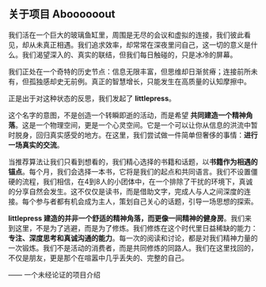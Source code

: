 ## 关于项目 Aboooooout

我们活在一个巨大的玻璃鱼缸里，周围是无尽的会议和虚拟的连接，我们彼此看见，却从未真正相遇。我们追求效率，却常常在深夜里问自己，这一切的意义是什么。我们渴望深入的、真实的联结，但我们每日触碰的，只是冰冷的屏幕。

我们正处在一个奇特的历史节点：信息无限丰富，但思维却日渐贫瘠；连接前所未有，但孤独感却史无前例。真正的智慧增长，只能发生在高质量的认知摩擦中。

正是出于对这种状态的反思，我们发起了 **littlepress**。

这个名字的意图，不是创造一个转瞬即逝的活动，而是希望 **共同建造一个精神角落**。这是一个物理空间，更是一个心灵空间。它是一个可以让你从信息的洪流中暂时脱身，回归真实感受的地方。在这里，我们尝试做一件简单但奢侈的事情：**进行一场真实的交流**。

当推荐算法让我们只看到想看的，我们精心选择的书籍和话题，以**书籍作为相遇的锚点**。每个月，我们会选择一本书，它将是我们的起点和共同语言。我们不设置僵硬的流程，我们相信，在4到8人的小团体中，在一个排除了干扰的环境下，真诚的分享自然会发生。这不仅仅是读书，而是借助文字，完成人与人之间深度的连接。每个参与者都有机会成为主人，策划自己关心的话题，引导一场思想的探索。

**littlepress 建造的并非一个舒适的精神角落，而更像一间精神的健身房**。我们来到这里，不是为了逃避，而是为了修炼。我们修炼在这个时代里日益稀缺的能力：**专注、深度思考和真诚沟通的能力**。每一次的阅读和讨论，都是对我们精神力量的一次锻炼。我们不是活动的消费者，而是共同修炼的同路人。我们在这里找回的，不仅是朋友，更是那个在喧嚣中几乎丢失的、完整的自己。

—— 一个未经论证的项目介绍